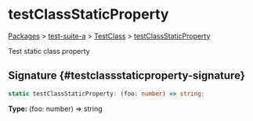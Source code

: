 # testClassStaticProperty

[Packages](./) &gt; [test-suite-a](./test-suite-a/) &gt; [TestClass](./test-suite-a/testclass-class/) &gt; [testClassStaticProperty](./test-suite-a/testclass-class/testclassstaticproperty-property)

Test static class property

## Signature {#testclassstaticproperty-signature}

```typescript
static testClassStaticProperty: (foo: number) => string;
```

**Type:** (foo: number) =&gt; string
